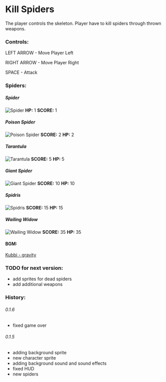 Kill Spiders
============

The player controls the skeleton. Player have to kill spiders through thrown weapons.

### Controls:
LEFT ARROW - Move Player Left

RIGHT ARROW - Move Player Right

SPACE - Attack

### Spiders:
##### Spider
![Spider](http://images1.wikia.nocookie.net/__cb20050529011510/tibia/en/images/9/9f/Spider.gif)
**HP:** 1
**SCORE:** 1

##### Poison Spider
![Poison Spider](http://images2.wikia.nocookie.net/__cb20070906222436/tibia/en/images/d/de/Poison_Spider.gif)
**SCORE:** 2
**HP:** 2

##### Tarantula
![Tarantula](http://images4.wikia.nocookie.net/__cb20060901195206/tibia/en/images/4/47/Tarantula.gif)
**SCORE:** 5
**HP:** 5

##### Giant Spider
![Giant Spider](http://images4.wikia.nocookie.net/__cb20050424080941/tibia/en/images/9/99/Giant_Spider.gif)
**SCORE:** 10
**HP:** 10

##### Spidris
![Spidris](http://images3.wikia.nocookie.net/__cb20111201032551/tibia/en/images/9/9a/Spidris.gif)
**SCORE:** 15
**HP:** 15

##### Wailing Widow
![Wailing Widow](http://images3.wikia.nocookie.net/__cb20091201225545/tibia/en/images/8/80/Wailing_Widow.gif)
**SCORE:** 35
**HP:** 35

#### BGM:
[Kubbi - gravity](https://soundcloud.com/kubbi/gravity)

### TODO for next version:
- add sprites for dead spiders
- add additional weapons

### History:
###### 0.1.6
* fixed game over

###### 0.1.5
* adding background sprite
* new character sprite
* adding background sound and sound effects
* fixed HUD
* new spiders
